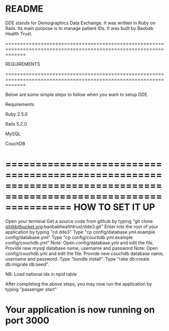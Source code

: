 # README

DDE stands for Demographics Data Exchange. It was written in Ruby on Rails. Its main purpose is to manage patient IDs. 
It was built by Baobab Health Trust. 


===================================================================================================================


REQUIREMENTS


===================================================================================================================


Below are some simple steps to follow when you want to setup DDE.

Requirements

Ruby 2.5.0

Rails 5.2.0

MySQL

CouchDB

===================================================================================================================
HOW TO SET IT UP
===================================================================================================================

Open your terminal
Get a source code from github by typing "git clone git@bitbucket.org:baobabhealthtrust/dde3.git"
Enter into the root of your application by typing "cd dde3"
Type "cp config/database.yml.example config/database.yml"
Type "cp config/couchdb.yml.example config/couchdb.yml"
Note: Open config/database.yml and edit the file. Provide new mysql database name, username and password
Note: Open config/couchdb.yml and edit the file. Provide new couchdb database name, username and password.
Type "bundle install". 
Type "rake db:create db:migrate db:seed".

NB: Load national ids in npid table

After completing the above steps, you may now run the application by typing "passenger start"

Your application is now running on port 3000
===================================================================================================================
